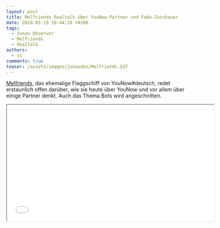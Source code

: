 ```yaml
---
layout: post
title: Melfriends Realtalk über YouNow-Partner und Fake-Zuschauer
date: 2018-03-19 19:44:29 +0100
tags:
  - Junau Observer
  - Melfriends
  - Realtalk
authors:
  - ss
comments: true
teaser: /assets/images/junauobs/Melfriends.GIF
---
```


<p><a href="https://www.younow.com/Melfriends">Melfriends,</a> das ehemalige Flaggschiff von YouNow#deutsch, redet erstaunlich offen darüber, wie sie heute über YouNow und vor allem über einige Partner denkt. Auch das Thema Bots wird angeschnitten.</p>


<iframe width="560" height="315" src="//sendvid.com/embed/bx9pzwv5" allowfullscreen=""></iframe>


